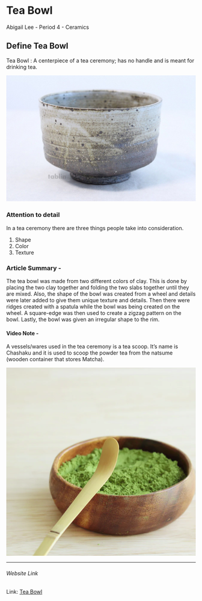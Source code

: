 # Tea Bowl

Abigail Lee - Period 4 - Ceramics  

## Define Tea Bowl  

Tea Bowl 
: A centerpiece of a tea ceremony; has no handle and is meant for drinking tea. 

![Tea Bowl](Images/teabowl.jpg)

### Attention to detail 

In a tea ceremony there are three things people take into consideration.

1. Shape
1. Color
1. Texture 

### Article Summary -
The tea bowl was made from two different colors of clay. This is done by placing the two clay together and folding the two slabs together until they are mixed. Also, the shape of the bowl was created from a wheel and details were later added to give them unique texture and details. Then there were ridges created with a spatula while the bowl was being created on the wheel. A square-edge was then used to create a zigzag pattern on the bowl. Lastly, the bowl was given an irregular shape to the rim. 

#### Video Note -

A vessels/wares used in the tea ceremony is a tea scoop. It’s name is Chashaku and it is used to scoop the powder tea from the natsume (wooden container that stores Matcha). 

![Tea Bowl](Images/chashakuscoop.png)



___

###### Website Link 

Link: [Tea Bowl](https://www.denverartmuseum.org/en/edu/object/tea-bowl)

